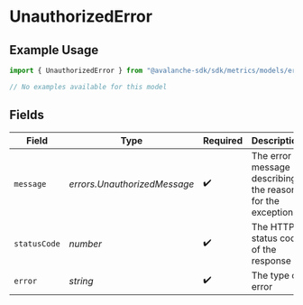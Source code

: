 # UnauthorizedError

## Example Usage

```typescript
import { UnauthorizedError } from "@avalanche-sdk/sdk/metrics/models/errors";

// No examples available for this model
```

## Fields

| Field                                                     | Type                                                      | Required                                                  | Description                                               | Example                                                   |
| --------------------------------------------------------- | --------------------------------------------------------- | --------------------------------------------------------- | --------------------------------------------------------- | --------------------------------------------------------- |
| `message`                                                 | *errors.UnauthorizedMessage*                              | :heavy_check_mark:                                        | The error message describing the reason for the exception |                                                           |
| `statusCode`                                              | *number*                                                  | :heavy_check_mark:                                        | The HTTP status code of the response                      | 401                                                       |
| `error`                                                   | *string*                                                  | :heavy_check_mark:                                        | The type of error                                         | Unauthorized                                              |